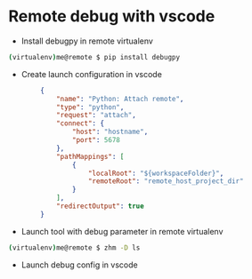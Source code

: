 # Remote debug with vscode

- Install debugpy in remote virtualenv 

```bash
(virtualenv)me@remote $ pip install debugpy
```

- Create launch configuration in vscode

```json
        {
            "name": "Python: Attach remote",
            "type": "python",
            "request": "attach",
            "connect": {
                "host": "hostname",
                "port": 5678
            },
            "pathMappings": [
                {
                    "localRoot": "${workspaceFolder}",
                    "remoteRoot": "remote_host_project_dir"
                }
            ],
            "redirectOutput": true
        }
```

- Launch tool with debug parameter in remote virtualenv

```bash
(virtualenv)me@remote $ zhm -D ls
```

- Launch debug config in vscode




